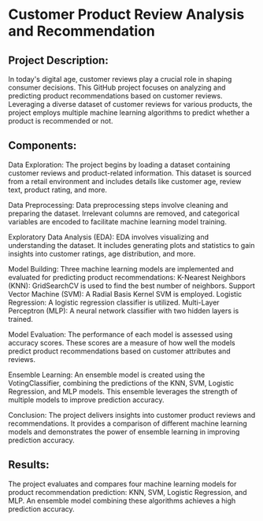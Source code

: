 # Customer Product Review Analysis and Recommendation

## Project Description:

In today's digital age, customer reviews play a crucial role in shaping consumer decisions. This GitHub project focuses on analyzing and predicting product recommendations based on customer reviews. Leveraging a diverse dataset of customer reviews for various products, the project employs multiple machine learning algorithms to predict whether a product is recommended or not.

## Components:

Data Exploration:
The project begins by loading a dataset containing customer reviews and product-related information. This dataset is sourced from a retail environment and includes details like customer age, review text, product rating, and more.

Data Preprocessing:
Data preprocessing steps involve cleaning and preparing the dataset. Irrelevant columns are removed, and categorical variables are encoded to facilitate machine learning model training.

Exploratory Data Analysis (EDA):
EDA involves visualizing and understanding the dataset. It includes generating plots and statistics to gain insights into customer ratings, age distribution, and more.

Model Building:
Three machine learning models are implemented and evaluated for predicting product recommendations:
K-Nearest Neighbors (KNN): GridSearchCV is used to find the best number of neighbors.
Support Vector Machine (SVM): A Radial Basis Kernel SVM is employed.
Logistic Regression: A logistic regression classifier is utilized.
Multi-Layer Perceptron (MLP): A neural network classifier with two hidden layers is trained.

Model Evaluation:
The performance of each model is assessed using accuracy scores. These scores are a measure of how well the models predict product recommendations based on customer attributes and reviews.

Ensemble Learning:
An ensemble model is created using the VotingClassifier, combining the predictions of the KNN, SVM, Logistic Regression, and MLP models. This ensemble leverages the strength of multiple models to improve prediction accuracy.

Conclusion:
The project delivers insights into customer product reviews and recommendations. It provides a comparison of different machine learning models and demonstrates the power of ensemble learning in improving prediction accuracy.

## Results:

The project evaluates and compares four machine learning models for product recommendation prediction: KNN, SVM, Logistic Regression, and MLP.
An ensemble model combining these algorithms achieves a high prediction accuracy.
